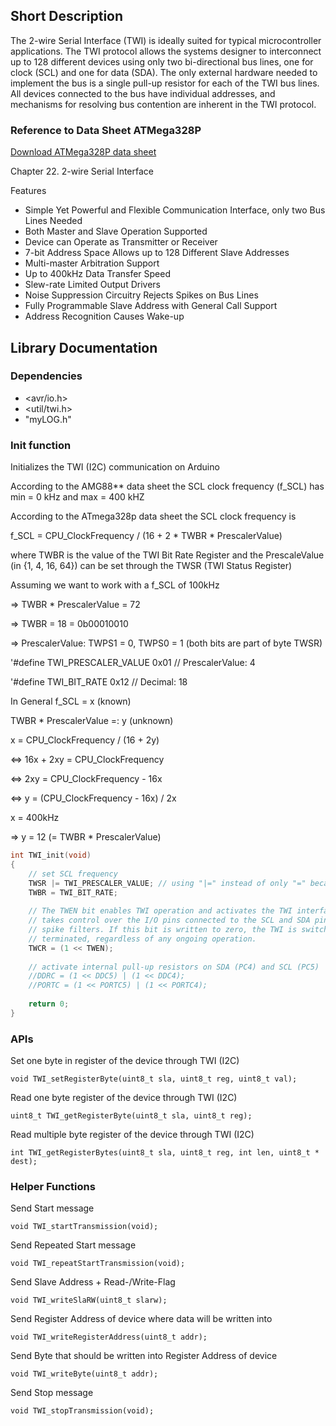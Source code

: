 ## Short Description
The 2-wire Serial Interface (TWI) is ideally suited for typical microcontroller applications. The TWI protocol allows the systems designer to interconnect up to 128 different devices using only two bi-directional bus lines, one for clock (SCL) and one for data (SDA). The only external hardware needed to implement the bus is a single pull-up resistor for each of the TWI bus lines. All devices connected to the bus have individual addresses, and mechanisms for resolving bus contention are inherent in the TWI protocol.

### Reference to Data Sheet ATMega328P
[Download ATMega328P data sheet](http://ww1.microchip.com/downloads/en/DeviceDoc/Atmel-7810-Automotive-Microcontrollers-ATmega328P_Datasheet.pdf)

Chapter 22. 2-wire Serial Interface

Features
- Simple Yet Powerful and Flexible Communication Interface, only two Bus Lines Needed
- Both Master and Slave Operation Supported
- Device can Operate as Transmitter or Receiver
- 7-bit Address Space Allows up to 128 Different Slave Addresses
- Multi-master Arbitration Support
- Up to 400kHz Data Transfer Speed
- Slew-rate Limited Output Drivers
- Noise Suppression Circuitry Rejects Spikes on Bus Lines
- Fully Programmable Slave Address with General Call Support
- Address Recognition Causes Wake-up

## Library Documentation

### Dependencies
* <avr/io.h>
* <util/twi.h>
* "myLOG.h"

### Init function
Initializes the TWI (I2C) communication on Arduino

According to the AMG88** data sheet the SCL clock frequency (f_SCL) has min = 0 kHz and max = 400 kHZ

According to the ATmega328p data sheet the SCL clock frequency is 

f_SCL = CPU_ClockFrequency / (16 + 2 * TWBR * PrescalerValue)

where TWBR is the value of the TWI Bit Rate Register and the PrescaleValue (in {1, 4, 16, 64}) 
can be set through the TWSR (TWI Status Register)

Assuming we want to work with a f_SCL of 100kHz

=> TWBR * PrescalerValue = 72

=> TWBR = 18 = 0b00010010

=> PrescalerValue: TWPS1 = 0, TWPS0 = 1 (both bits are part of byte TWSR)

'#define TWI_PRESCALER_VALUE     0x01 // PrescalerValue: 4

'#define TWI_BIT_RATE            0x12 // Decimal: 18

In General f_SCL = x (known)

TWBR * PrescalerValue =: y (unknown)

x = CPU_ClockFrequency / (16 + 2y)

<=> 16x + 2xy = CPU_ClockFrequency

<=> 2xy = CPU_ClockFrequency - 16x

<=> y = (CPU_ClockFrequency - 16x) / 2x

x = 400kHz

=> y = 12 (= TWBR * PrescalerValue)


```c
int TWI_init(void)
{
    // set SCL frequency
    TWSR |= TWI_PRESCALER_VALUE; // using "|=" instead of only "=" because status bits are initially set to 1
    TWBR = TWI_BIT_RATE;
    
    // The TWEN bit enables TWI operation and activates the TWI interface. When TWEN is written to one, the TWI
    // takes control over the I/O pins connected to the SCL and SDA pins, enabling the slew-rate limiters and
    // spike filters. If this bit is written to zero, the TWI is switched off and all TWI transmissions are
    // terminated, regardless of any ongoing operation.
    TWCR = (1 << TWEN);
    
    // activate internal pull-up resistors on SDA (PC4) and SCL (PC5)
    //DDRC = (1 << DDC5) | (1 << DDC4);
    //PORTC = (1 << PORTC5) | (1 << PORTC4);
    
    return 0;
}
```

### APIs
Set one byte in register of the device through TWI (I2C)

```void TWI_setRegisterByte(uint8_t sla, uint8_t reg, uint8_t val);```

Read one byte register of the device through TWI (I2C)

```uint8_t TWI_getRegisterByte(uint8_t sla, uint8_t reg);```

Read multiple byte register of the device through TWI (I2C)

```int TWI_getRegisterBytes(uint8_t sla, uint8_t reg, int len, uint8_t * dest);```


### Helper Functions
Send Start message

```void TWI_startTransmission(void);```

Send Repeated Start message

```void TWI_repeatStartTransmission(void);```

Send Slave Address + Read-/Write-Flag 

```void TWI_writeSlaRW(uint8_t slarw);```

Send Register Address of device where data will be written into

```void TWI_writeRegisterAddress(uint8_t addr);```

Send Byte that should be written into Register Address of device

```void TWI_writeByte(uint8_t addr);```

Send Stop message

```void TWI_stopTransmission(void);```
